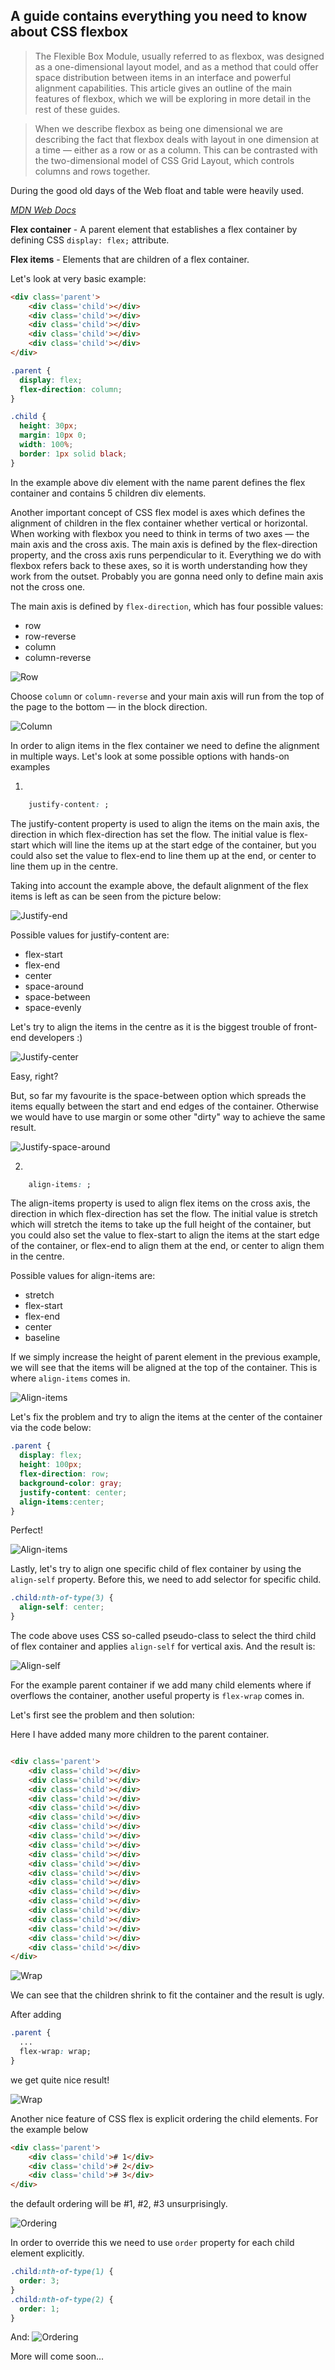## A guide contains everything you need to know about CSS flexbox


>The Flexible Box Module, usually referred to as flexbox, was designed as a one-dimensional layout model, and as a method that could offer space distribution between items in an interface and powerful alignment capabilities. This article gives an outline of the main features of flexbox, which we will be exploring in more detail in the rest of these guides.

>When we describe flexbox as being one dimensional we are describing the fact that flexbox deals with layout in one dimension at a time — either as a row or as a column. This can be contrasted with the two-dimensional model of CSS Grid Layout, which controls columns and rows together.

During the good old days of the Web float and table were heavily used.

<cite>[MDN Web Docs](https://developer.mozilla.org/en-US/docs/Web/CSS/CSS_Flexible_Box_Layout/Basic_Concepts_of_Flexbox) <cite>

**Flex container** - A parent element that establishes a flex container by defining CSS ```display: flex;``` attribute.

**Flex items** - Elements that are children of a flex container.

Let's look at very basic example:

```html 
<div class='parent'>
    <div class='child'></div>
    <div class='child'></div>
    <div class='child'></div>
    <div class='child'></div>
    <div class='child'></div>
</div>
```
```css
.parent {
  display: flex;
  flex-direction: column;
}

.child {
  height: 30px;
  margin: 10px 0;
  width: 100%;
  border: 1px solid black;
}
```
In the example above div element with the name parent defines the flex container and contains 5 children div elements.

Another important concept of CSS flex model is axes which defines the alignment of children in the flex container whether vertical or horizontal. When working with flexbox you need to think in terms of two axes — the main axis and the cross axis. The main axis is defined by the flex-direction property, and the cross axis runs perpendicular to it. Everything we do with flexbox refers back to these axes, so it is worth understanding how they work from the outset. Probably you are gonna need only to define main axis not the cross one.

The main axis is defined by ```flex-direction```, which has four possible values:

- row
- row-reverse
- column
- column-reverse

![Row](images/axis1.png)

Choose ```column``` or ```column-reverse``` and your main axis will run from the top of the page to the bottom — in the block direction.

![Column](images/axis2.png)



In order to align items in the flex container we need to define the alignment in multiple ways. Let's look at some possible options with hands-on examples

1. 
```css
    justify-content: ;
```
The justify-content property is used to align the items on the main axis, the direction in which flex-direction has set the flow. The initial value is flex-start which will line the items up at the start edge of the container, but you could also set the value to flex-end to line them up at the end, or center to line them up in the centre.


Taking into account the example above, the default alignment of the flex items is left as can be seen from the picture below:

![Justify-end](images/justify1.png)

Possible values for justify-content are:

- flex-start
- flex-end
- center
- space-around
- space-between
- space-evenly

Let's try to align the items in the centre as it is the biggest trouble of front-end developers :)

![Justify-center](images/justify2.png)

Easy, right?

But, so far my favourite is the space-between option which spreads the items equally between the start and end edges of the container. Otherwise we would have to use margin or some other "dirty" way to achieve the same result.

![Justify-space-around](images/justify3.png)

2.
```css
    align-items: ;
```
The align-items property is used to align flex items on the cross axis, the direction in which flex-direction has set the flow. The initial value is stretch which will stretch the items to take up the full height of the container, but you could also set the value to flex-start to align the items at the start edge of the container, or flex-end to align them at the end, or center to align them in the centre.

Possible values for align-items are:

- stretch
- flex-start
- flex-end
- center
- baseline

If we simply increase the height of parent element in the previous example, we will see that the items will be aligned at the top of the container. This is where ```align-items``` comes in.

![Align-items](images/align_items1.png)

Let's fix the problem and try to align the items at the center of the container via the code below:

```css
.parent {
  display: flex;
  height: 100px;
  flex-direction: row;
  background-color: gray; 
  justify-content: center;
  align-items:center;
}
```
Perfect!

![Align-items](images/align_items2.png)

Lastly, let's try to align one specific child of flex container by using the ```align-self``` property. Before this, we need to add selector for specific child.

```css
.child:nth-of-type(3) {
  align-self: center;
}
```
The code above uses CSS so-called pseudo-class to select the third child of flex container and applies ```align-self``` for vertical axis. And the result is:

![Align-self](images/align_self1.png)

For the example parent container if we add many child elements where if overflows the container, another useful property is ```flex-wrap``` comes in.

Let's first see the problem and then solution:

Here I have added many more children to the parent container.

```html

<div class='parent'>
    <div class='child'></div>
    <div class='child'></div>
    <div class='child'></div>
    <div class='child'></div>
    <div class='child'></div>
    <div class='child'></div>
    <div class='child'></div>
    <div class='child'></div>
    <div class='child'></div>
    <div class='child'></div>
    <div class='child'></div>
    <div class='child'></div>
    <div class='child'></div>
    <div class='child'></div>
    <div class='child'></div>
    <div class='child'></div>
    <div class='child'></div>
    <div class='child'></div>
    <div class='child'></div>
    <div class='child'></div>
</div>
```

![Wrap](images/wrap1.png)

We can see that the children shrink to fit the container and the result is ugly. 

After adding 

```css
.parent {
  ...
  flex-wrap: wrap;
}
```
we get quite nice result!

![Wrap](images/wrap2.png)

Another nice feature of CSS flex is explicit ordering the child elements. For the example below

```html
<div class='parent'>
    <div class='child'># 1</div>
    <div class='child'># 2</div>
    <div class='child'># 3</div>
</div>
``` 
the default ordering will be #1, #2, #3 unsurprisingly.

![Ordering](images/order1.png)

In order to override this we need to use ```order``` property for each child element explicitly.

```css
.child:nth-of-type(1) {
  order: 3;
}
.child:nth-of-type(2) {
  order: 1;
}
```
And:
![Ordering](images/order2.png)
    
   More will come soon...
